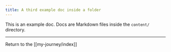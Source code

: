 ```yaml
---
title: A third example doc inside a folder
---
```

This is an example doc. Docs are Markdown files inside the `content/` directory.

---

Return to the [[my-journey/index]]